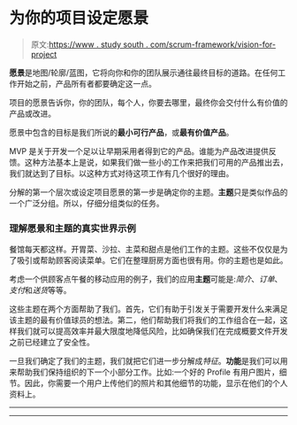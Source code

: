 # 为你的项目设定愿景

> 原文:[https://www . study south . com/scrum-framework/vision-for-project](https://www.studytonight.com/scrum-framework/vision-for-project)

**愿景**是地图/轮廓/蓝图，它将向你和你的团队展示通往最终目标的道路。在任何工作开始之前，产品所有者都要确定这一点。

项目的愿景告诉你，你的团队，每个人，你要去哪里，最终你会交付什么有价值的产品或改进。

愿景中包含的目标是我们所说的**最小可行产品**，或**最有价值产品**。

MVP 是关于开发一个足以让早期采用者得到它的产品。谁能为产品改进提供反馈。这种方法基本上是说，如果我们做一些小的工作来把我们可用的产品推出去，我们就达到了目标。以这种方式对待这项工作有几个很好的理由。

分解的第一个层次或设定项目愿景的第一步是确定你的主题。**主题**只是类似作品的一个广泛分组。所以，仔细分组类似的任务。

### 理解愿景和主题的真实世界示例

餐馆每天都这样。开胃菜、沙拉、主菜和甜点是他们工作的主题。这些不仅仅是为了吸引或帮助顾客阅读菜单。它们在整理厨房方面也很有用。你的主题也是如此。

考虑一个供顾客点午餐的移动应用的例子，我们的应用**主题**可能是:*简介*、*订单*、*支付*和*送货*等等。

这些主题在两个方面帮助了我们。首先，它们有助于引发关于需要开发什么来满足该主题的最有价值球员的想法。第二，他们帮助我们将我们的工作组合在一起，这样我们就可以提高效率并最大限度地降低风险，比如确保我们在完成概要文件开发之前已经建立了安全性。

一旦我们确定了我们的主题，我们就把它们进一步分解成*特征*。**功能**是我们可以用来帮助我们保持组织的下一个小部分工作。比如:一个好的 Profile 有用户图片，细节。因此，你需要一个用户上传他们的照片和其他细节的功能，显示在他们的个人资料上。

* * *

* * *